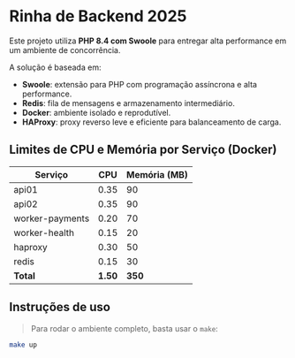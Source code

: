 # Rinha de Backend 2025

Este projeto utiliza **PHP 8.4 com Swoole** para entregar alta performance em um ambiente de concorrência.

A solução é baseada em:

- **Swoole**: extensão para PHP com programação assíncrona e alta performance.
- **Redis**: fila de mensagens e armazenamento intermediário.
- **Docker**: ambiente isolado e reprodutível.
- **HAProxy**: proxy reverso leve e eficiente para balanceamento de carga.

## Limites de CPU e Memória por Serviço (Docker)

| Serviço         | CPU      | Memória (MB) |
|-----------------|----------|--------------|
| api01           | 0.35     | 90           |
| api02           | 0.35     | 90           |
| worker-payments | 0.20     | 70           |
| worker-health   | 0.15     | 20           |
| haproxy         | 0.30     | 50           |
| redis           | 0.15     | 30           |
| **Total**       | **1.50** | **350**      |

## Instruções de uso

> Para rodar o ambiente completo, basta usar o `make`:

```bash
make up